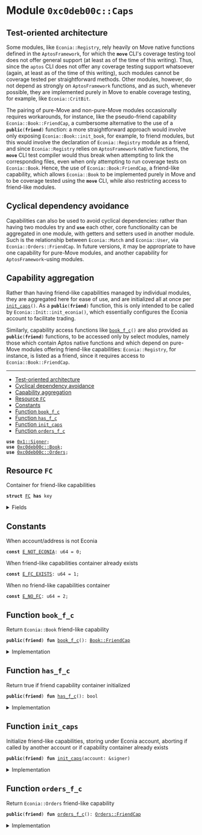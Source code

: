 
<a name="0xc0deb00c_Caps"></a>

# Module `0xc0deb00c::Caps`


<a name="@Test-oriented_architecture_0"></a>

## Test-oriented architecture


Some modules, like <code>Econia::Registry</code>, rely heavily on Move native
functions defined in the <code>AptosFramework</code>, for which the <code><b>move</b></code>
CLI's coverage testing tool does not offer general support (at
least as of the time of this writing). Thus, since the <code>aptos</code> CLI
does not offer any coverage testing support whatsoever (again, at
least as of the time of this writing), such modules cannot be
coverage tested per straightforward methods. Other modules, however,
do not depend as strongly on <code>AptosFramework</code> functions, and as
such, whenever possible, they are implemented purely in Move to
enable coverage testing, for example, like <code>Econia::CritBit</code>.

The pairing of pure-Move and non-pure-Move modules occasionally
requires workarounds, for instance, like the pseudo-friend
capability <code>Econia::Book::FriendCap</code>, a cumbersome alternative to
the use of a <code><b>public</b>(<b>friend</b>)</code> function: a more straightforward
approach would involve only exposing <code>Econia::Book::init_book</code>, for
example, to friend modules, but this would involve the declaration
of <code>Econia::Registry</code> module as a friend, and since
<code>Econia::Registry</code> relies on <code>AptosFramework</code> native functions, the
<code><b>move</b></code> CLI test compiler would thus break when attempting to link
the corresponding files, even when only attempting to run coverage
tests on <code>Econia::Book</code>. Hence, the use of <code>Econia::Book:FriendCap</code>,
a friend-like capability, which allows <code>Econia::Book</code> to be
implemented purely in Move and to be coverage tested using the
<code><b>move</b></code> CLI, while also restricting access to friend-like modules.


<a name="@Cyclical_dependency_avoidance_1"></a>

## Cyclical dependency avoidance


Capabilities can also be used to avoid cyclical dependencies:
rather than having two modules try and <code><b>use</b></code> each other, core
functionality can be aggregated in one module, with getters and
setters used in another module. Such is the relationship between
<code>Econia::Match</code> and <code>Econia::User</code>, via <code>Econia::Orders::FriendCap</code>.
In future versions, it may be appropriate to have one capability for
pure-Move modules, and another capability for <code>AptosFramework</code>-using
modules.


<a name="@Capability_aggregation_2"></a>

## Capability aggregation


Rather than having friend-like capabilities managed by individual
modules, they are aggregated here for ease of use, and are
initialized all at once per <code><a href="Caps.md#0xc0deb00c_Caps_init_caps">init_caps</a>()</code>. As a <code><b>public</b>(<b>friend</b>)</code>
function, this is only intended to be called by
<code>Econia::Init::init_econia()</code>, which essentially configures
the Econia account to facilitate trading.

Similarly, capability access functions like <code><a href="Caps.md#0xc0deb00c_Caps_book_f_c">book_f_c</a>()</code> are also
provided as <code><b>public</b>(<b>friend</b>)</code> functions, to be accessed only by
select modules, namely those which contain Aptos native functions
and which depend on pure-Move modules offering
friend-like capabilities: <code>Econia::Registry</code>, for instance, is
listed as a friend, since it requires access to
<code>Econia::Book::FriendCap</code>.

---


-  [Test-oriented architecture](#@Test-oriented_architecture_0)
-  [Cyclical dependency avoidance](#@Cyclical_dependency_avoidance_1)
-  [Capability aggregation](#@Capability_aggregation_2)
-  [Resource `FC`](#0xc0deb00c_Caps_FC)
-  [Constants](#@Constants_3)
-  [Function `book_f_c`](#0xc0deb00c_Caps_book_f_c)
-  [Function `has_f_c`](#0xc0deb00c_Caps_has_f_c)
-  [Function `init_caps`](#0xc0deb00c_Caps_init_caps)
-  [Function `orders_f_c`](#0xc0deb00c_Caps_orders_f_c)


<pre><code><b>use</b> <a href="../../../build/MoveStdlib/docs/Signer.md#0x1_Signer">0x1::Signer</a>;
<b>use</b> <a href="Book.md#0xc0deb00c_Book">0xc0deb00c::Book</a>;
<b>use</b> <a href="Orders.md#0xc0deb00c_Orders">0xc0deb00c::Orders</a>;
</code></pre>



<a name="0xc0deb00c_Caps_FC"></a>

## Resource `FC`

Container for friend-like capabilities


<pre><code><b>struct</b> <a href="Caps.md#0xc0deb00c_Caps_FC">FC</a> <b>has</b> key
</code></pre>



<details>
<summary>Fields</summary>


<dl>
<dt>
<code>b: <a href="Book.md#0xc0deb00c_Book_FriendCap">Book::FriendCap</a></code>
</dt>
<dd>
 <code>Econia::Book</code> capability
</dd>
<dt>
<code>o: <a href="Orders.md#0xc0deb00c_Orders_FriendCap">Orders::FriendCap</a></code>
</dt>
<dd>
 <code>Econia::Orders</code> capability
</dd>
</dl>


</details>

<a name="@Constants_3"></a>

## Constants


<a name="0xc0deb00c_Caps_E_NOT_ECONIA"></a>

When account/address is not Econia


<pre><code><b>const</b> <a href="Caps.md#0xc0deb00c_Caps_E_NOT_ECONIA">E_NOT_ECONIA</a>: u64 = 0;
</code></pre>



<a name="0xc0deb00c_Caps_E_FC_EXISTS"></a>

When friend-like capabilities container already exists


<pre><code><b>const</b> <a href="Caps.md#0xc0deb00c_Caps_E_FC_EXISTS">E_FC_EXISTS</a>: u64 = 1;
</code></pre>



<a name="0xc0deb00c_Caps_E_NO_FC"></a>

When no friend-like capabilities container


<pre><code><b>const</b> <a href="Caps.md#0xc0deb00c_Caps_E_NO_FC">E_NO_FC</a>: u64 = 2;
</code></pre>



<a name="0xc0deb00c_Caps_book_f_c"></a>

## Function `book_f_c`

Return <code>Econia::Book</code> friend-like capability


<pre><code><b>public</b>(<b>friend</b>) <b>fun</b> <a href="Caps.md#0xc0deb00c_Caps_book_f_c">book_f_c</a>(): <a href="Book.md#0xc0deb00c_Book_FriendCap">Book::FriendCap</a>
</code></pre>



<details>
<summary>Implementation</summary>


<pre><code><b>public</b>(<b>friend</b>) <b>fun</b> <a href="Caps.md#0xc0deb00c_Caps_book_f_c">book_f_c</a>():
BFC
<b>acquires</b> <a href="Caps.md#0xc0deb00c_Caps_FC">FC</a> {
    <b>assert</b>!(<a href="Caps.md#0xc0deb00c_Caps_has_f_c">has_f_c</a>(), <a href="Caps.md#0xc0deb00c_Caps_E_NO_FC">E_NO_FC</a>); // Assert capabilities initialized
    <b>borrow_global</b>&lt;<a href="Caps.md#0xc0deb00c_Caps_FC">FC</a>&gt;(@Econia).b // Return requested capability
}
</code></pre>



</details>

<a name="0xc0deb00c_Caps_has_f_c"></a>

## Function `has_f_c`

Return true if friend capability container initialized


<pre><code><b>public</b>(<b>friend</b>) <b>fun</b> <a href="Caps.md#0xc0deb00c_Caps_has_f_c">has_f_c</a>(): bool
</code></pre>



<details>
<summary>Implementation</summary>


<pre><code><b>public</b>(<b>friend</b>) <b>fun</b> <a href="Caps.md#0xc0deb00c_Caps_has_f_c">has_f_c</a>(): bool {<b>exists</b>&lt;<a href="Caps.md#0xc0deb00c_Caps_FC">FC</a>&gt;(@Econia)}
</code></pre>



</details>

<a name="0xc0deb00c_Caps_init_caps"></a>

## Function `init_caps`

Initialize friend-like capabilities, storing under Econia
account, aborting if called by another account or if capability
container already exists


<pre><code><b>public</b>(<b>friend</b>) <b>fun</b> <a href="Caps.md#0xc0deb00c_Caps_init_caps">init_caps</a>(account: &signer)
</code></pre>



<details>
<summary>Implementation</summary>


<pre><code><b>public</b>(<b>friend</b>) <b>fun</b> <a href="Caps.md#0xc0deb00c_Caps_init_caps">init_caps</a>(
    account: &signer
) {
    <b>let</b> addr = s_a_o(account); // Get signer <b>address</b>
    <b>assert</b>!(addr == @Econia, <a href="Caps.md#0xc0deb00c_Caps_E_NOT_ECONIA">E_NOT_ECONIA</a>); // Assert Econia signer
    // Assert <b>friend</b>-like capabilities container does not yet exist
    <b>assert</b>!(!<b>exists</b>&lt;<a href="Caps.md#0xc0deb00c_Caps_FC">FC</a>&gt;(addr), <a href="Caps.md#0xc0deb00c_Caps_E_FC_EXISTS">E_FC_EXISTS</a>);
    // Move <b>friend</b>-like capabilities container <b>to</b> Econia account
    <b>move_to</b>&lt;<a href="Caps.md#0xc0deb00c_Caps_FC">FC</a>&gt;(account, <a href="Caps.md#0xc0deb00c_Caps_FC">FC</a>{b: b_g_f_c(account), o: o_g_f_c(account)});
}
</code></pre>



</details>

<a name="0xc0deb00c_Caps_orders_f_c"></a>

## Function `orders_f_c`

Return <code>Econia::Orders</code> friend-like capability


<pre><code><b>public</b>(<b>friend</b>) <b>fun</b> <a href="Caps.md#0xc0deb00c_Caps_orders_f_c">orders_f_c</a>(): <a href="Orders.md#0xc0deb00c_Orders_FriendCap">Orders::FriendCap</a>
</code></pre>



<details>
<summary>Implementation</summary>


<pre><code><b>public</b>(<b>friend</b>) <b>fun</b> <a href="Caps.md#0xc0deb00c_Caps_orders_f_c">orders_f_c</a>():
OFC
<b>acquires</b> <a href="Caps.md#0xc0deb00c_Caps_FC">FC</a> {
    <b>assert</b>!(<a href="Caps.md#0xc0deb00c_Caps_has_f_c">has_f_c</a>(), <a href="Caps.md#0xc0deb00c_Caps_E_NO_FC">E_NO_FC</a>); // Assert capabilities initialized
    <b>borrow_global</b>&lt;<a href="Caps.md#0xc0deb00c_Caps_FC">FC</a>&gt;(@Econia).o // Return requested capability
}
</code></pre>



</details>
